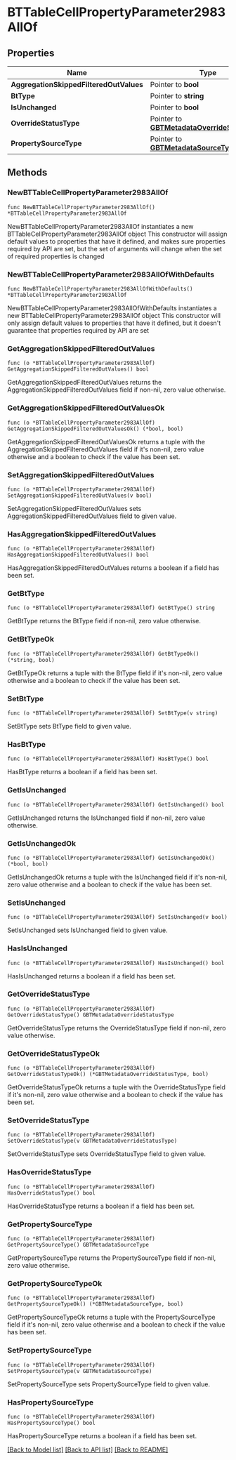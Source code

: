 # BTTableCellPropertyParameter2983AllOf

## Properties

Name | Type | Description | Notes
------------ | ------------- | ------------- | -------------
**AggregationSkippedFilteredOutValues** | Pointer to **bool** |  | [optional] 
**BtType** | Pointer to **string** |  | [optional] 
**IsUnchanged** | Pointer to **bool** |  | [optional] 
**OverrideStatusType** | Pointer to [**GBTMetadataOverrideStatusType**](GBTMetadataOverrideStatusType.md) |  | [optional] 
**PropertySourceType** | Pointer to [**GBTMetadataSourceType**](GBTMetadataSourceType.md) |  | [optional] 

## Methods

### NewBTTableCellPropertyParameter2983AllOf

`func NewBTTableCellPropertyParameter2983AllOf() *BTTableCellPropertyParameter2983AllOf`

NewBTTableCellPropertyParameter2983AllOf instantiates a new BTTableCellPropertyParameter2983AllOf object
This constructor will assign default values to properties that have it defined,
and makes sure properties required by API are set, but the set of arguments
will change when the set of required properties is changed

### NewBTTableCellPropertyParameter2983AllOfWithDefaults

`func NewBTTableCellPropertyParameter2983AllOfWithDefaults() *BTTableCellPropertyParameter2983AllOf`

NewBTTableCellPropertyParameter2983AllOfWithDefaults instantiates a new BTTableCellPropertyParameter2983AllOf object
This constructor will only assign default values to properties that have it defined,
but it doesn't guarantee that properties required by API are set

### GetAggregationSkippedFilteredOutValues

`func (o *BTTableCellPropertyParameter2983AllOf) GetAggregationSkippedFilteredOutValues() bool`

GetAggregationSkippedFilteredOutValues returns the AggregationSkippedFilteredOutValues field if non-nil, zero value otherwise.

### GetAggregationSkippedFilteredOutValuesOk

`func (o *BTTableCellPropertyParameter2983AllOf) GetAggregationSkippedFilteredOutValuesOk() (*bool, bool)`

GetAggregationSkippedFilteredOutValuesOk returns a tuple with the AggregationSkippedFilteredOutValues field if it's non-nil, zero value otherwise
and a boolean to check if the value has been set.

### SetAggregationSkippedFilteredOutValues

`func (o *BTTableCellPropertyParameter2983AllOf) SetAggregationSkippedFilteredOutValues(v bool)`

SetAggregationSkippedFilteredOutValues sets AggregationSkippedFilteredOutValues field to given value.

### HasAggregationSkippedFilteredOutValues

`func (o *BTTableCellPropertyParameter2983AllOf) HasAggregationSkippedFilteredOutValues() bool`

HasAggregationSkippedFilteredOutValues returns a boolean if a field has been set.

### GetBtType

`func (o *BTTableCellPropertyParameter2983AllOf) GetBtType() string`

GetBtType returns the BtType field if non-nil, zero value otherwise.

### GetBtTypeOk

`func (o *BTTableCellPropertyParameter2983AllOf) GetBtTypeOk() (*string, bool)`

GetBtTypeOk returns a tuple with the BtType field if it's non-nil, zero value otherwise
and a boolean to check if the value has been set.

### SetBtType

`func (o *BTTableCellPropertyParameter2983AllOf) SetBtType(v string)`

SetBtType sets BtType field to given value.

### HasBtType

`func (o *BTTableCellPropertyParameter2983AllOf) HasBtType() bool`

HasBtType returns a boolean if a field has been set.

### GetIsUnchanged

`func (o *BTTableCellPropertyParameter2983AllOf) GetIsUnchanged() bool`

GetIsUnchanged returns the IsUnchanged field if non-nil, zero value otherwise.

### GetIsUnchangedOk

`func (o *BTTableCellPropertyParameter2983AllOf) GetIsUnchangedOk() (*bool, bool)`

GetIsUnchangedOk returns a tuple with the IsUnchanged field if it's non-nil, zero value otherwise
and a boolean to check if the value has been set.

### SetIsUnchanged

`func (o *BTTableCellPropertyParameter2983AllOf) SetIsUnchanged(v bool)`

SetIsUnchanged sets IsUnchanged field to given value.

### HasIsUnchanged

`func (o *BTTableCellPropertyParameter2983AllOf) HasIsUnchanged() bool`

HasIsUnchanged returns a boolean if a field has been set.

### GetOverrideStatusType

`func (o *BTTableCellPropertyParameter2983AllOf) GetOverrideStatusType() GBTMetadataOverrideStatusType`

GetOverrideStatusType returns the OverrideStatusType field if non-nil, zero value otherwise.

### GetOverrideStatusTypeOk

`func (o *BTTableCellPropertyParameter2983AllOf) GetOverrideStatusTypeOk() (*GBTMetadataOverrideStatusType, bool)`

GetOverrideStatusTypeOk returns a tuple with the OverrideStatusType field if it's non-nil, zero value otherwise
and a boolean to check if the value has been set.

### SetOverrideStatusType

`func (o *BTTableCellPropertyParameter2983AllOf) SetOverrideStatusType(v GBTMetadataOverrideStatusType)`

SetOverrideStatusType sets OverrideStatusType field to given value.

### HasOverrideStatusType

`func (o *BTTableCellPropertyParameter2983AllOf) HasOverrideStatusType() bool`

HasOverrideStatusType returns a boolean if a field has been set.

### GetPropertySourceType

`func (o *BTTableCellPropertyParameter2983AllOf) GetPropertySourceType() GBTMetadataSourceType`

GetPropertySourceType returns the PropertySourceType field if non-nil, zero value otherwise.

### GetPropertySourceTypeOk

`func (o *BTTableCellPropertyParameter2983AllOf) GetPropertySourceTypeOk() (*GBTMetadataSourceType, bool)`

GetPropertySourceTypeOk returns a tuple with the PropertySourceType field if it's non-nil, zero value otherwise
and a boolean to check if the value has been set.

### SetPropertySourceType

`func (o *BTTableCellPropertyParameter2983AllOf) SetPropertySourceType(v GBTMetadataSourceType)`

SetPropertySourceType sets PropertySourceType field to given value.

### HasPropertySourceType

`func (o *BTTableCellPropertyParameter2983AllOf) HasPropertySourceType() bool`

HasPropertySourceType returns a boolean if a field has been set.


[[Back to Model list]](../README.md#documentation-for-models) [[Back to API list]](../README.md#documentation-for-api-endpoints) [[Back to README]](../README.md)


